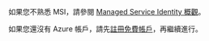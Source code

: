 如果您不熟悉 MSI，請參閱 [Managed Service Identity 概觀](../articles/active-directory/msi-overview.md)。

如果您還沒有 Azure 帳戶，請先[註冊免費帳戶](https://azure.microsoft.com/free/)，再繼續進行。
